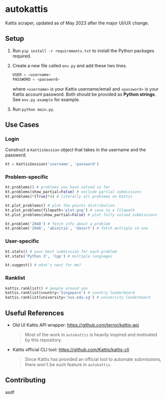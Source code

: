 # autokattis

Kattis scraper, updated as of May 2023 after the major UI/UX change.

## Setup

1. Run `pip install -r requirements.txt` to install the Python packages required.
1. Create a new file called `env.py` and add these two lines.

    ```python
    USER = <username>
    PASSWORD = <password>
    ```

    where `<username>` is your Kattis username/email and `<password>` is your Kattis account password. Both should be provided as **Python strings**. See `env.py.example` for example.
1. Run `python main.py`.

## Use Cases

### Login

Construct a `KattisSession` object that takes in the username and the password.

```py
kt = KattisSession('username', 'password')
```

### Problem-specific

```py
kt.problems() # problems you have solved so far
kt.problems(show_partial=False) # exclude partial submissions
kt.problems(*[True]*4) # literally all problems on Kattis

kt.plot_problems() # plot the points distribution
kt.plot_problems(filepath='plot.png') # save to a filepath
kt.plot_problems(show_partial=False) # plot fully solved submissions

kt.problem('2048') # fetch info about a problem
kt.problem('2048', 'abinitio', 'dasort') # fetch multiple in one
```

### User-specific

```py
kt.stats() # your best submission for each problem
kt.stats('Python 3', 'Cpp') # multiple languages

kt.suggest() # what's next for me?
```

### Ranklist

```py
kattis.ranklist() # people around you
kattis.ranklist(country='Singapore') # country leaderboard
kattis.ranklist(university='nus.edu.sg') # university leaderboard
```

## Useful References

- Old UI Kattis API wrapper: https://github.com/terror/kattis-api

    > Most of the work in `autokattis` is heavily inspired and motivated by this repository.

- Kattis official CLI tool: https://github.com/Kattis/kattis-cli

    > Since Kattis has provided an official tool to automate submissions, there won't be such feature in `autokattis`.

## Contributing

asdf
